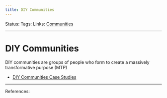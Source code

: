 ```yaml
---
title: DIY Communities
---
```

Status:
Tags:
Links: [Communities](out/communities.md)
___
# DIY Communities
DIY communities are groups of people who form to create a massively transformative purpose (MTP)
- [DIY Communities Case Studies](out/diy-communities-case-studies.md)
___
References: